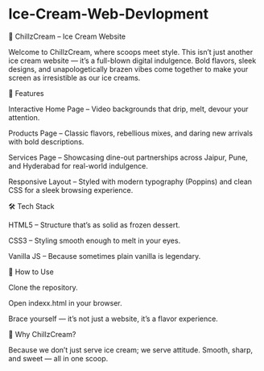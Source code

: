 # Ice-Cream-Web-Devlopment

🍦 ChillzCream – Ice Cream Website

Welcome to ChillzCream, where scoops meet style. This isn’t just another ice cream website — it’s a full-blown digital indulgence. Bold flavors, sleek designs, and unapologetically brazen vibes come together to make your screen as irresistible as our ice creams.

🚀 Features

Interactive Home Page – Video backgrounds that drip, melt, devour your attention.

Products Page – Classic flavors, rebellious mixes, and daring new arrivals with bold descriptions.

Services Page – Showcasing dine-out partnerships across Jaipur, Pune, and Hyderabad for real-world indulgence.

Responsive Layout – Styled with modern typography (Poppins) and clean CSS for a sleek browsing experience.

🛠️ Tech Stack

HTML5 – Structure that’s as solid as frozen dessert.

CSS3 – Styling smooth enough to melt in your eyes.

Vanilla JS – Because sometimes plain vanilla is legendary.

🎯 How to Use

Clone the repository.

Open indexx.html in your browser.

Brace yourself — it’s not just a website, it’s a flavor experience.

🤘 Why ChillzCream?

Because we don’t just serve ice cream; we serve attitude. Smooth, sharp, and sweet — all in one scoop.
